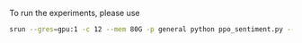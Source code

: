 To run the experiments, please use

```bash
srun --gres=gpu:1 -c 12 --mem 80G -p general python ppo_sentiment.py --f_divergence forward_kl
```

